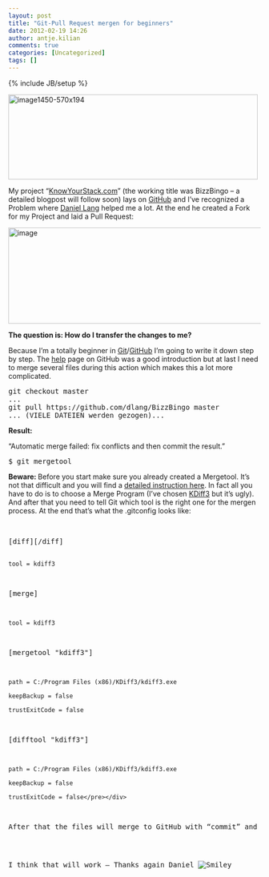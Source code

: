 ```yaml
---
layout: post
title: "Git-Pull Request mergen for beginners"
date: 2012-02-19 14:26
author: antje.kilian
comments: true
categories: [Uncategorized]
tags: []
---
```

{% include JB/setup %}
<p><a href="http://code-inside.de/blog-in/wp-content/uploads/image1450-570x194.png"><img style="background-image: none; border-bottom: 0px; border-left: 0px; padding-left: 0px; padding-right: 0px; display: inline; border-top: 0px; border-right: 0px; padding-top: 0px" title="image1450-570x194" border="0" alt="image1450-570x194" src="http://code-inside.de/blog-in/wp-content/uploads/image1450-570x194_thumb.png" width="498" height="170" /></a></p>  <p>My project “<a href="http://knowyourstack.com/">KnowYourStack.com</a>” (the working title was BizzBingo – a detailed blogpost will follow soon) lays on <a href="https://github.com/robertmuehsig/BizzBingo">GitHub</a> and I’ve recognized a Problem where <a href="http://daniellang.net/">Daniel Lang</a> helped me a lot. At the end he created a Fork for my Project and laid a Pull Request:</p>  <p><img style="background-image: none; border-bottom: 0px; border-left: 0px; padding-left: 0px; padding-right: 0px; border-top: 0px; border-right: 0px; padding-top: 0px" title="image" border="0" alt="image" src="http://code-inside.de/blog/wp-content/uploads/image_thumb625.png" width="583" height="192" /></p>  <p><b>The question is: How do I transfer the changes to me?</b></p>  <p>Because I’m a totally beginner in <a href="http://www.knowyourstack.com/what-is/git">Git</a>/<a href="http://www.knowyourstack.com/what-is/github">GitHub</a> I’m going to write it down step by step. The <a href="http://help.github.com/send-pull-requests/">help</a> page on GitHub was a good introduction but at last I need to merge several files during this action which makes this a lot more complicated.</p>  <div style="padding-bottom: 0px; margin: 0px; padding-left: 0px; padding-right: 0px; display: inline; float: none; padding-top: 0px" id="scid:812469c5-0cb0-4c63-8c15-c81123a09de7:f7c2f135-b3e9-445b-9e61-88cf970a051a" class="wlWriterEditableSmartContent"><pre name="code" class="c#">git checkout master
...
git pull https://github.com/dlang/BizzBingo master
... (VIELE DATEIEN werden gezogen)...</pre></div>

<p><b></b></p>

<p><b>Result:</b></p>

<p>“Automatic merge failed: fix conflicts and then commit the result.” </p>

<div style="padding-bottom: 0px; margin: 0px; padding-left: 0px; padding-right: 0px; display: inline; float: none; padding-top: 0px" id="scid:812469c5-0cb0-4c63-8c15-c81123a09de7:b2fbb714-72bf-4584-bc99-3c99a09dc1a3" class="wlWriterEditableSmartContent"><pre name="code" class="c#">$ git mergetool</pre></div>

<p><b>Beware: </b>Before you start make sure you already created a Mergetool. It’s not that difficult and you will find a <a href="http://gitguru.com/2009/02/22/integrating-git-with-a-visual-merge-tool/">detailed instruction here</a>. In fact all you have to do is to choose a Merge Program (I’ve chosen <a href="http://kdiff3.sourceforge.net/">KDiff3</a> but it’s ugly). And after that you need to tell Git which tool is the right one for the mergen process. At the end that’s what the .gitconfig looks like: </p>

<p>&#160;</p>

<div style="padding-bottom: 0px; margin: 0px; padding-left: 0px; padding-right: 0px; display: inline; float: none; padding-top: 0px" id="scid:812469c5-0cb0-4c63-8c15-c81123a09de7:26b42d98-a735-4b8b-be0b-f3997c7ef161" class="wlWriterEditableSmartContent"><pre name="code" class="c#">[diff][/diff]

	tool = kdiff3

[merge]

	tool = kdiff3

[mergetool "kdiff3"]

	path = C:/Program Files (x86)/KDiff3/kdiff3.exe

    keepBackup = false

    trustExitCode = false

[difftool "kdiff3"]

    path = C:/Program Files (x86)/KDiff3/kdiff3.exe

    keepBackup = false

    trustExitCode = false</pre></div>

<p>After that the files will merge to GitHub with “commit” and “push”. That’s it. <img style="border-bottom-style: none; border-left-style: none; border-top-style: none; border-right-style: none" class="wlEmoticon wlEmoticon-smile" alt="Smiley" src="http://code-inside.de/blog-in/wp-content/uploads/wlEmoticon-smile12.png" /></p>

<p>I think that will work – Thanks again Daniel <img style="border-bottom-style: none; border-left-style: none; border-top-style: none; border-right-style: none" class="wlEmoticon wlEmoticon-smile" alt="Smiley" src="http://code-inside.de/blog-in/wp-content/uploads/wlEmoticon-smile12.png" /></p>
